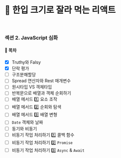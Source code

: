 # 🍰 한입 크기로 잘라 먹는 리액트

<br>

### 섹션 2. JavaScript 심화

#### 🌱 목차

- [x] Truthy와 Falsy
- [x] 단락 평가
- [ ] 구조분해할당
- [ ] Spread 연산자와 Rest 매개변수
- [ ] 원시타입 VS 객체타입
- [ ] 반복문으로 배열과 객체 순회하기
- [ ] 배열 메서드 1️⃣ 요소 조작
- [ ] 배열 메서드 2️⃣ 순회와 탐색
- [ ] 배열 메서드 3️⃣ 배열 변형
- [ ] `Date` 객체와 날짜
- [ ] 동기와 비동기
- [ ] 비동기 작업 처리하기 1️⃣ 콜백 함수
- [ ] 비동기 작업 처리하기 2️⃣ `Promise`
- [ ] 비동기 작업 처리하기 3️⃣ `Async` & `Await`
